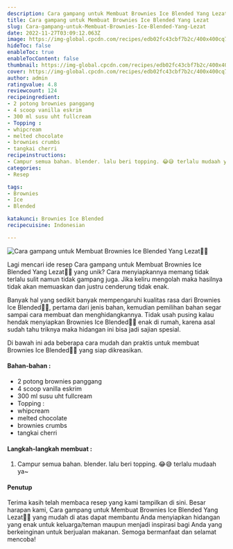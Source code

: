 ```yaml
---
description: Cara gampang untuk Membuat Brownies Ice Blended Yang Lezat"
title: Cara gampang untuk Membuat Brownies Ice Blended Yang Lezat
slug: Cara-gampang-untuk-Membuat-Brownies-Ice-Blended-Yang-Lezat
date: 2022-11-27T03:09:12.063Z
image: https://img-global.cpcdn.com/recipes/edb02fc43cbf7b2c/400x400cq70/photo.jpg
hideToc: false
enableToc: true
enableTocContent: false
thumbnail: https://img-global.cpcdn.com/recipes/edb02fc43cbf7b2c/400x400cq70/photo.jpg
cover: https://img-global.cpcdn.com/recipes/edb02fc43cbf7b2c/400x400cq70/photo.jpg
author: admin
ratingvalue: 4.8
reviewcount: 124
recipeingredient:
- 2 potong brownies panggang
- 4 scoop vanilla eskrim
- 300 ml susu uht fullcream
- Topping :
- whipcream
- melted chocolate
- brownies crumbs
- tangkai cherri
recipeinstructions:
- Campur semua bahan. blender. lalu beri topping. 😂😅 terlalu mudaah ya~
categories:
- Resep

tags:
- Brownies
- Ice
- Blended

katakunci: Brownies Ice Blended
recipecuisine: Indonesian

---
```


![Cara gampang untuk Membuat Brownies Ice Blended Yang Lezat👩‍🍳](https://img-global.cpcdn.com/recipes/edb02fc43cbf7b2c/400x400cq70/photo.jpg)

Lagi mencari ide resep Cara gampang untuk Membuat Brownies Ice Blended Yang Lezat👩‍🍳 yang unik? Cara menyiapkannya memang tidak terlalu sulit namun tidak gampang juga. Jika keliru mengolah maka hasilnya tidak akan memuaskan dan justru cenderung tidak enak.

Banyak hal yang sedikit banyak mempengaruhi kualitas rasa dari Brownies Ice Blended👩‍🍳, pertama dari jenis bahan, kemudian pemilihan bahan segar sampai cara membuat dan menghidangkannya. Tidak usah pusing kalau hendak menyiapkan Brownies Ice Blended👩‍🍳 enak di rumah, karena asal sudah tahu triknya maka hidangan ini bisa jadi sajian spesial.

Di bawah ini ada beberapa cara mudah dan praktis untuk membuat Brownies Ice Blended👩‍🍳 yang siap dikreasikan.

<!--inarticleads1-->

#### Bahan-bahan :

- 2 potong brownies panggang
- 4 scoop vanilla eskrim
- 300 ml susu uht fullcream
- Topping :
- whipcream
- melted chocolate
- brownies crumbs
- tangkai cherri

<!--inarticleads2-->

#### Langkah-langkah membuat :

1. Campur semua bahan. blender. lalu beri topping. 😂😅 terlalu mudaah ya~

#### Penutup

Terima kasih telah membaca resep yang kami tampilkan di sini. Besar harapan kami, Cara gampang untuk Membuat Brownies Ice Blended Yang Lezat👩‍🍳 yang mudah di atas dapat membantu Anda menyiapkan hidangan yang enak untuk keluarga/teman maupun menjadi inspirasi bagi Anda yang berkeinginan untuk berjualan makanan. Semoga bermanfaat dan selamat mencoba!